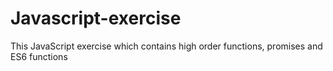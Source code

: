 # Javascript-exercise
This JavaScript exercise which contains high order functions, promises and ES6 functions 
